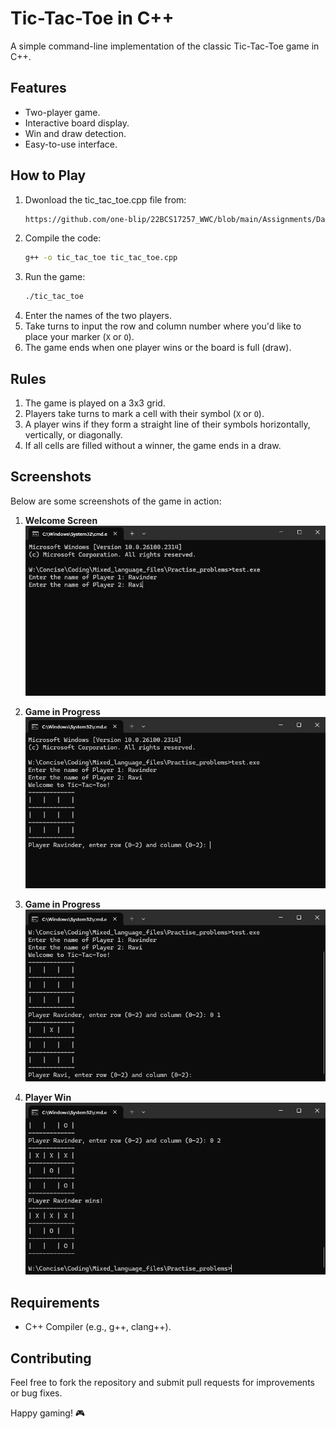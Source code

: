# Tic-Tac-Toe in C++

A simple command-line implementation of the classic Tic-Tac-Toe game in C++.

## Features
- Two-player game.
- Interactive board display.
- Win and draw detection.
- Easy-to-use interface.

## How to Play
1. Dwonload the tic_tac_toe.cpp file from:
   ```bash
   https://github.com/one-blip/22BCS17257_WWC/blob/main/Assignments/Day2/tic_tac_toe.cpp
   ```
2. Compile the code:
   ```bash
   g++ -o tic_tac_toe tic_tac_toe.cpp
   ```
3. Run the game:
   ```bash
   ./tic_tac_toe
   ```
4. Enter the names of the two players.
5. Take turns to input the row and column number where you'd like to place your marker (`X` or `O`).
6. The game ends when one player wins or the board is full (draw).

## Rules
1. The game is played on a 3x3 grid.
2. Players take turns to mark a cell with their symbol (`X` or `O`).
3. A player wins if they form a straight line of their symbols horizontally, vertically, or diagonally.
4. If all cells are filled without a winner, the game ends in a draw.

## Screenshots
Below are some screenshots of the game in action:

1. **Welcome Screen**  
   <img src="https://github.com/one-blip/22BCS17257_WWC/blob/main/Assignments/Day2/Screenshot%202024-12-23%20115727.png" alt="Game Screenshot" width="600">

2. **Game in Progress**  
   <img src="https://github.com/one-blip/22BCS17257_WWC/blob/main/Assignments/Day2/Screenshot%202024-12-23%20115807.png" alt="Game Screenshot" width="600">  

3. **Game in Progress**  
   <img src="https://github.com/one-blip/22BCS17257_WWC/blob/main/Assignments/Day2/Screenshot%202024-12-23%20115842.png" alt="Game Screenshot" width="600">

4. **Player Win**  
   <img src="https://github.com/one-blip/22BCS17257_WWC/blob/main/Assignments/Day2/Screenshot%202024-12-23%20120244.png" alt="Game Screenshot" width="600">  

## Requirements
- C++ Compiler (e.g., g++, clang++).

## Contributing
Feel free to fork the repository and submit pull requests for improvements or bug fixes.

Happy gaming! 🎮
